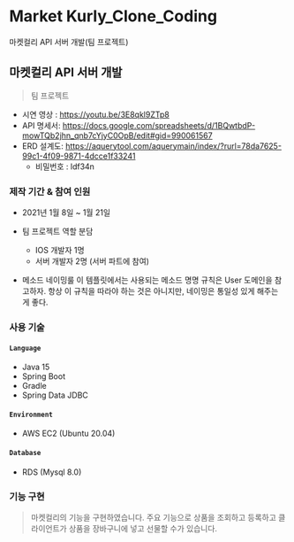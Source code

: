 # Market Kurly_Clone_Coding
마켓컬리 API 서버 개발(팀 프로젝트)

## 마켓컬리 API 서버 개발 
> 팀 프로젝트
- 시연 영상 : https://youtu.be/3E8qkl9ZTp8
- API 명세서: https://docs.google.com/spreadsheets/d/1BQwtbdP-mowTQb2jhn_qnb7cYjyC0OpB/edit#gid=990061567
- ERD 설계도: https://aquerytool.com/aquerymain/index/?rurl=78da7625-99c1-4f09-9871-4dcce1f33241
    - 비밀번호 : ldf34n   

### 제작 기간 & 참여 인원
- 2021년 1월 8일 ~ 1월 21일  
- 팀 프로젝트 역할 분담 
    - IOS 개발자 1명
    - 서버 개발자 2명 (서버 파트에 참여)

- 메소드 네이밍룰
  이 템플릿에서는 사용되는 메소드 명명 규칙은 User 도메인을 참고하자. 항상 이 규칙을 따라야 하는 것은 아니지만, 네이밍은 통일성 있게 해주는 게 좋다.

### 사용 기술
#### `Language`
  - Java 15
  - Spring Boot 
  - Gradle
  - Spring Data JDBC 
#### `Environment`  
  - AWS EC2 (Ubuntu 20.04)  
#### `Database`  
  - RDS (Mysql 8.0)

### 기능 구현
> 마켓컬리의 기능을 구현하였습니다.
> 주요 기능으로 상품을 조회하고 등록하고 클라이언트가 상품을 장바구니에 넣고 선물할 수가 있습니다.
